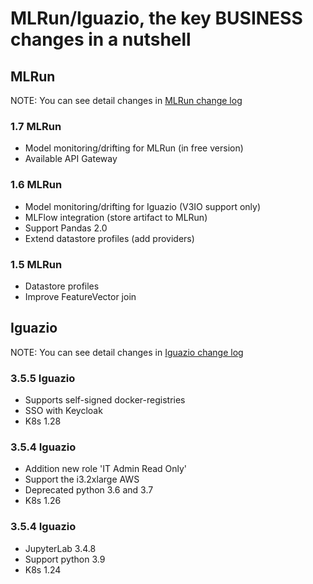 # MLRun/Iguazio, the key BUSINESS changes in a nutshell


## MLRun
NOTE: You can see detail changes in [MLRun change log](https://docs.mlrun.org/en/latest/change-log/index.html)

### 1.7 MLRun
 - Model monitoring/drifting for MLRun (in free version)
 - Available API Gateway 

### 1.6 MLRun
 - Model monitoring/drifting for Iguazio (V3IO support only)
 - MLFlow integration (store artifact to MLRun)
 - Support Pandas 2.0
 - Extend datastore profiles (add providers)

### 1.5 MLRun
 - Datastore profiles
 - Improve FeatureVector join

## Iguazio

NOTE: You can see detail changes in [Iguazio change log](https://www.iguazio.com/docs/latest-release/release-notes/)

### 3.5.5 Iguazio
 - Supports self-signed docker-registries
 - SSO with Keycloak
 - K8s 1.28

### 3.5.4 Iguazio
 - Addition new role 'IT Admin Read Only'
 - Support the i3.2xlarge AWS
 - Deprecated python 3.6 and 3.7
 - K8s 1.26

### 3.5.4 Iguazio
 - JupyterLab 3.4.8
 - Support python 3.9
 - K8s 1.24